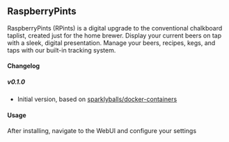 ## RaspberryPints
RaspberryPints (RPints) is a digital upgrade to the conventional chalkboard taplist, created just for the home brewer. Display your current beers on tap with a sleek, digital presentation. Manage your beers, recipes, kegs, and taps with our built-in tracking system.

#### Changelog

##### v0.1.0
* Initial version, based on [sparklyballs/docker-containers](https://github.com/sparklyballs/docker-containers)

#### Usage
After installing, navigate to the WebUI and configure your settings
